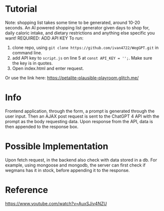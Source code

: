 # Tutorial
Note: shopping list takes some time to be generated, around 10-20 seconds. 
An AI powered shopping list generator given days to shop for, daily caloric intake, and dietary restrictions and anything else specific you want!
REQUIRED: ADD API KEY
To run:
1. clone repo, using ```git clone https://github.com/ivan4722/WegGPT.git``` in command line.
2. add API key to ```script.js``` on line 5 at ```const API_KEY = '';```. Make sure the key is in quotes.
3. Open index.html and enter request.

Or use the link here:
https://petalite-plausible-playroom.glitch.me/

# Info
Frontend application, through the form, a prompt is generated through the user input. Then an AJAX post request is sent to the ChatGPT 4 API with the prompt as the body requesting data. Upon response from the API, data is then appended to the response box.

# Possible Implementation
Upon fetch request, in the backend also check with data stored in a db. For example, using mongoose and mongodb, the server can first check if wegmans has it in stock, before appending it to the response. 

# Reference
https://www.youtube.com/watch?v=AuxSJiv4NZU
